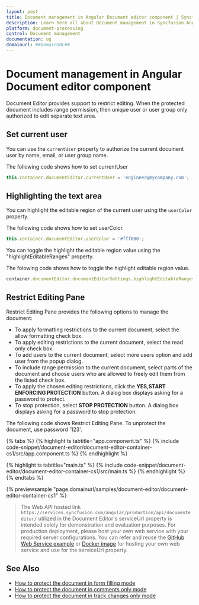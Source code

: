 ```yaml
---
layout: post
title: Document management in Angular Document editor component | Syncfusion
description: Learn here all about Document management in Syncfusion Angular Document editor component of Syncfusion Essential JS 2 and more.
platform: document-processing
control: Document management 
documentation: ug
domainurl: ##DomainURL##
---
```


# Document management in Angular Document editor component

Document Editor provides support to restrict editing. When the protected document includes range permission, then unique user or user group only authorized to edit separate text area.

## Set current user

You can use the `currentUser` property to authorize the current document user by name, email, or user group name.

The following code shows how to set currentUser

```typescript
this.container.documentEditor.currentUser = 'engineer@mycompany.com';
```

## Highlighting the text area

You can highlight the editable region of the current user using the `userColor` property.

The following code shows how to set userColor.

```typescript
this.container.documentEditor.userColor = '#fff000';
```

You can toggle the highlight the editable region value using the "highlightEditableRanges" property.

The folowing code shows how to toggle the highlight editable region value.

```typescript
container.documentEditor.documentEditorSettings.highlightEditableRanges = true; 
```

## Restrict Editing Pane

Restrict Editing Pane provides the following options to manage the document:
* To apply formatting restrictions to the current document, select the allow formatting check box.
* To apply editing restrictions to the current document, select the read only check box.
* To add users to the current document, select more users option and add user from the popup dialog.
* To include range permission to the current document, select parts of the document and choose users who are allowed to freely edit them from the listed check box.
* To apply the chosen editing restrictions, click the **YES,START ENFORCING PROTECTION** button. A dialog box displays asking for a   password to protect.
* To stop protection, select **STOP PROTECTION** button. A dialog box displays asking for a password to stop protection.

The following code shows Restrict Editing Pane. To unprotect the document, use password '123'.

{% tabs %}
{% highlight ts tabtitle="app.component.ts" %}
{% include code-snippet/document-editor/document-editor-container-cs1/src/app.component.ts %}
{% endhighlight %}

{% highlight ts tabtitle="main.ts" %}
{% include code-snippet/document-editor/document-editor-container-cs1/src/main.ts %}
{% endhighlight %}
{% endtabs %}
  
{% previewsample "page.domainurl/samples/document-editor/document-editor-container-cs1" %}

> The Web API hosted link `https://services.syncfusion.com/angular/production/api/documenteditor/` utilized in the Document Editor's serviceUrl property is intended solely for demonstration and evaluation purposes. For production deployment, please host your own web service with your required server configurations. You can refer and reuse the [GitHub Web Service example](https://github.com/SyncfusionExamples/EJ2-DocumentEditor-WebServices) or [Docker image](https://hub.docker.com/r/syncfusion/word-processor-server) for hosting your own web service and use for the serviceUrl property.

## See Also

* [How to protect the document in form filling mode](../document-editor/form-fields#protect-the-document-in-form-filling-mode)
* [How to protect the document in comments only mode](../document-editor/comments#protect-the-document-in-comments-only-mode)
* [How to protect the document in track changes only mode](../document-editor/track-changes.md/#protect-the-document-in-track-changes-only-mode)